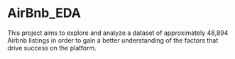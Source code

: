 # AirBnb_EDA
This project aims to explore and analyze a dataset of approximately 48,894 Airbnb listings in order to gain a better understanding of the factors that drive success on the platform.
